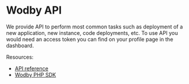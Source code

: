 # Wodby API

We provide API to perform most common tasks such as deployment of a new application, new instance, code deployments, etc. To use API you would need an access token you can find on your profile page in the dashboard.

Resources:

* <a href="http://docs.wodbyapi.apiary.io/" target="_blank">API reference</a>
* <a href="https://github.com/Wodby/wodby-sdk-php" target="_blank">Wodby PHP SDK</a>
